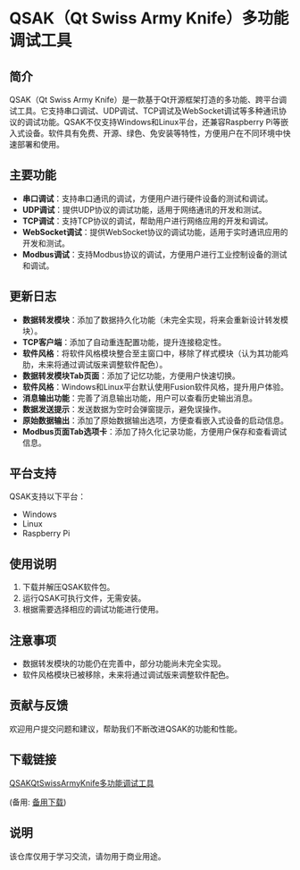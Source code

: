 # QSAK（Qt Swiss Army Knife）多功能调试工具

## 简介
QSAK（Qt Swiss Army Knife）是一款基于Qt开源框架打造的多功能、跨平台调试工具。它支持串口调试、UDP调试、TCP调试及WebSocket调试等多种通讯协议的调试功能。QSAK不仅支持Windows和Linux平台，还兼容Raspberry Pi等嵌入式设备。软件具有免费、开源、绿色、免安装等特性，方便用户在不同环境中快速部署和使用。

## 主要功能
- **串口调试**：支持串口通讯的调试，方便用户进行硬件设备的测试和调试。
- **UDP调试**：提供UDP协议的调试功能，适用于网络通讯的开发和测试。
- **TCP调试**：支持TCP协议的调试，帮助用户进行网络应用的开发和调试。
- **WebSocket调试**：提供WebSocket协议的调试功能，适用于实时通讯应用的开发和测试。
- **Modbus调试**：支持Modbus协议的调试，方便用户进行工业控制设备的测试和调试。

## 更新日志
- **数据转发模块**：添加了数据持久化功能（未完全实现，将来会重新设计转发模块）。
- **TCP客户端**：添加了自动重连配置功能，提升连接稳定性。
- **软件风格**：将软件风格模块整合至主窗口中，移除了样式模块（认为其功能鸡肋，未来将通过调试版来调整软件配色）。
- **数据转发模块Tab页面**：添加了记忆功能，方便用户快速切换。
- **软件风格**：Windows和Linux平台默认使用Fusion软件风格，提升用户体验。
- **消息输出功能**：完善了消息输出功能，用户可以查看历史输出消息。
- **数据发送提示**：发送数据为空时会弹窗提示，避免误操作。
- **原始数据输出**：添加了原始数据输出选项，方便查看嵌入式设备的启动信息。
- **Modbus页面Tab选项卡**：添加了持久化记录功能，方便用户保存和查看调试信息。

## 平台支持
QSAK支持以下平台：
- Windows
- Linux
- Raspberry Pi

## 使用说明
1. 下载并解压QSAK软件包。
2. 运行QSAK可执行文件，无需安装。
3. 根据需要选择相应的调试功能进行使用。

## 注意事项
- 数据转发模块的功能仍在完善中，部分功能尚未完全实现。
- 软件风格模块已被移除，未来将通过调试版来调整软件配色。

## 贡献与反馈
欢迎用户提交问题和建议，帮助我们不断改进QSAK的功能和性能。

## 下载链接
[QSAKQtSwissArmyKnife多功能调试工具](https://pan.quark.cn/s/9228095ef315) 

(备用: [备用下载](https://pan.baidu.com/s/1_CFj5OQC2H1IsQbaafH1rg?pwd=f2fc))

## 说明

该仓库仅用于学习交流，请勿用于商业用途。
